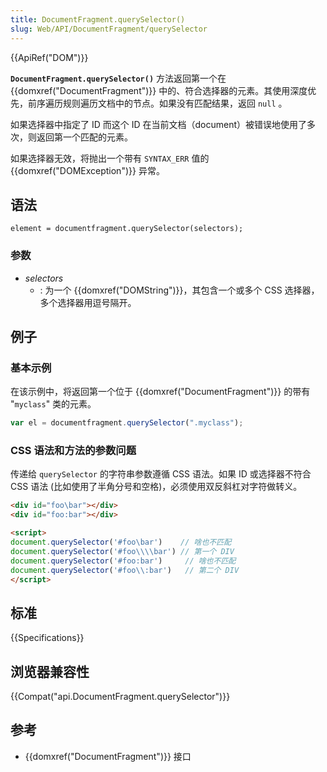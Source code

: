 ```yaml
---
title: DocumentFragment.querySelector()
slug: Web/API/DocumentFragment/querySelector
---
```


{{ApiRef("DOM")}}

**`DocumentFragment.querySelector()`** 方法返回第一个在 {{domxref("DocumentFragment")}} 中的、符合选择器的元素。其使用深度优先，前序遍历规则遍历文档中的节点。如果没有匹配结果，返回 `null` 。

如果选择器中指定了 ID 而这个 ID 在当前文档（document）被错误地使用了多次，则返回第一个匹配的元素。

如果选择器无效，将抛出一个带有 `SYNTAX_ERR` 值的 {{domxref("DOMException")}} 异常。

## 语法

```plain
element = documentfragment.querySelector(selectors);
```

### 参数

- _selectors_
  - : 为一个 {{domxref("DOMString")}}，其包含一个或多个 CSS 选择器，多个选择器用逗号隔开。

## 例子

### 基本示例

在该示例中，将返回第一个位于 {{domxref("DocumentFragment")}} 的带有 "`myclass`" 类的元素。

```js
var el = documentfragment.querySelector(".myclass");
```

### CSS 语法和方法的参数问题

传递给 `querySelector` 的字符串参数遵循 CSS 语法。如果 ID 或选择器不符合 CSS 语法 (比如使用了半角分号和空格)，必须使用双反斜杠对字符做转义。

```html
<div id="foo\bar"></div>
<div id="foo:bar"></div>

<script>
document.querySelector('#foo\bar')    // 啥也不匹配
document.querySelector('#foo\\\\bar') // 第一个 DIV
document.querySelector('#foo:bar')     // 啥也不匹配
document.querySelector('#foo\\:bar')   // 第二个 DIV
</script>
```

## 标准

{{Specifications}}

## 浏览器兼容性

{{Compat("api.DocumentFragment.querySelector")}}

## 参考

- {{domxref("DocumentFragment")}} 接口
